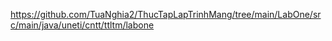 https://github.com/TuaNghia2/ThucTapLapTrinhMang/tree/main/LabOne/src/main/java/uneti/cntt/ttltm/labone
